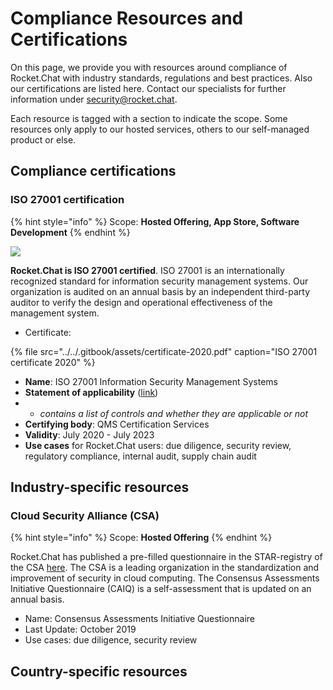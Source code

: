 # Compliance Resources and Certifications

On this page, we provide you with resources around compliance of Rocket.Chat with industry standards, regulations and best practices. Also our certifications are listed here. Contact our specialists for further information under [security@rocket.chat](mailto:security@rocket.chat).

Each resource is tagged with a section to indicate the scope. Some resources only apply to our hosted services, others to our self-managed product or else.

## Compliance certifications

### ISO 27001 certification

{% hint style="info" %}
Scope: **Hosted Offering, App Store, Software Development**
{% endhint %}

![](../../.gitbook/assets/27001-small.png)

**Rocket.Chat is ISO 27001 certified**. ISO 27001 is an internationally recognized standard for information security management systems. Our organization is audited on an annual basis by an independent third-party auditor to verify the design and operational effectiveness of the management system.

* Certificate: 

{% file src="../../.gitbook/assets/certificate-2020.pdf" caption="ISO 27001 certificate 2020" %}

* **Name**: ISO 27001 Information Security Management Systems
* **Statement of applicability** \([link](https://drive.google.com/file/d/14tYG-sVDkw6hGZvxnRjSCEcCfJXdYetb/view?usp=sharing)\)
* * _contains a list of controls and whether they are applicable or not_ 
* **Certifying body**: QMS Certification Services
* **Validity**: July 2020 - July 2023
* **Use cases** for Rocket.Chat users: due diligence, security review, regulatory compliance, internal audit, supply chain audit

## Industry-specific resources

### Cloud Security Alliance \(CSA\)

{% hint style="info" %}
Scope: **Hosted Offering**
{% endhint %}

Rocket.Chat has published a pre-filled questionnaire in the STAR-registry of the CSA [here](https://cloudsecurityalliance.org/star/registry/rocket-chat). The CSA is a leading organization in the standardization and improvement of security in cloud computing. The Consensus Assessments Initiative Questionnaire \(CAIQ\) is a self-assessment that is updated on an annual basis.

* Name: Consensus Assessments Initiative Questionnaire
* Last Update: October 2019
* Use cases: due diligence, security review

## Country-specific resources

